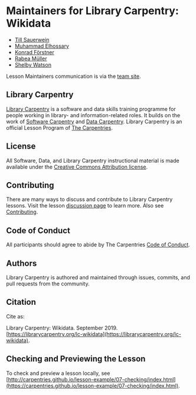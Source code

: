# Maintainers for Library Carpentry: Wikidata

- [Till Sauerwein](https://github.com/Tillsa)
- [Muhammad Elhossary](https://github.com/elhossary)
- [Konrad Förstner](https://github.com/konrad)
- [Rabea Müller](https://github.com/RabeaMue)
- [Shelby Watson](https://github.com/sawatson-um)

Lesson Maintainers communication is via the [team site](https://github.com/orgs/LibraryCarpentry/teams/lc-wikidata).

## Library Carpentry

[Library Carpentry](https://librarycarpentry.org) is a software and data skills training programme for people working in library- and information-related roles. It builds on the work of [Software Carpentry](https://software-carpentry.org/) and [Data Carpentry](https://www.datacarpentry.org/). Library Carpentry is an official Lesson Program of [The Carpentries](https://carpentries.org/).

## License

All Software, Data, and Library Carpentry instructional material is made available under the [Creative Commons Attribution
license](https://github.com/LibraryCarpentry/lc-wikidata/blob/gh-pages/LICENSE.md).

## Contributing

There are many ways to discuss and contribute to Library Carpentry lessons. Visit the lesson [discussion page](https://librarycarpentry.org/lc-wikidata/discuss/index.html) to learn more. Also see [Contributing](https://github.com/LibraryCarpentry/lc-wikidata/blob/gh-pages/CONTRIBUTING.md).

## Code of Conduct

All participants should agree to abide by The Carpentries [Code of Conduct](https://docs.carpentries.org/topic_folders/policies/code-of-conduct.html).

## Authors

Library Carpentry is authored and maintained through issues, commits, and pull requests from the community.

## Citation

Cite as:

Library Carpentry: Wikidata. September 2019. [https://librarycarpentry.org/lc-wikidata](https://librarycarpentry.org/lc-wikidata).

## Checking and Previewing the Lesson

To check and preview a lesson locally, see [http://carpentries.github.io/lesson-example/07-checking/index.html](https://carpentries.github.io/lesson-example/07-checking/index.html).


